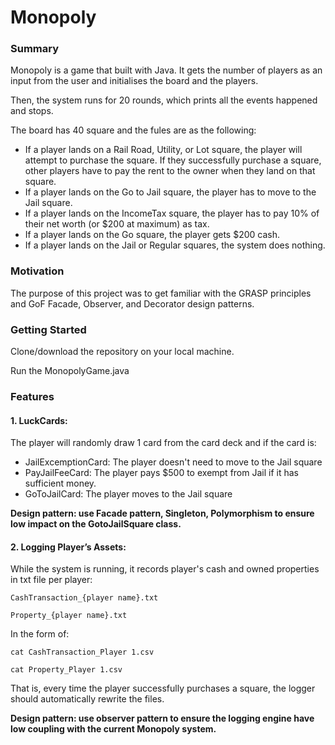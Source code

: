 # Monopoly

### Summary

Monopoly is a game that built with Java. It gets the number of players as an input from the user and initialises the board and the players. 

Then, the system runs for 20 rounds, which prints all the events happened and stops. 

The board has 40 square and the fules are as the following:

- If a player lands on a Rail Road, Utility, or Lot square, the player will attempt to purchase the square. If they successfully purchase a square, other players have to pay the rent to the owner when they land on that square.
- If a player lands on the Go to Jail square, the player has to move to the Jail square.
- If a player lands on the IncomeTax square, the player has to pay 10% of their net worth (or $200 at maximum) as tax.
- If a player lands on the Go square, the player gets $200 cash.
- If a player lands on the Jail or Regular squares, the system does nothing.

### Motivation

The purpose of this project was to get familiar with the GRASP principles and GoF Facade, Observer, and Decorator design patterns.

### Getting Started

Clone/download the repository on your local machine.

Run the MonopolyGame.java

### Features

#### 1. LuckCards: 
The player will randomly draw 1 card from the card deck and if the card is:
- JailExcemptionCard: The player doesn't need to move to the Jail square
- PayJailFeeCard: The player pays $500 to exempt from Jail if it has sufficient money.
- GoToJailCard: The player moves to the Jail square

**Design pattern: use Facade pattern, Singleton, Polymorphism to ensure low impact on the GotoJailSquare class.**


#### 2. Logging Player’s Assets: 
While the system is running, it records player's cash and owned properties in txt file per player:

`CashTransaction_{player name}.txt`

`Property_{player name}.txt`

In the form of:

```{r engine='bash', comment=''}
cat CashTransaction_Player 1.csv
```
```{r engine='bash', comment=''}
cat Property_Player 1.csv
```


That is, every time the player successfully purchases a square, the logger should automatically rewrite the files.


**Design pattern: use observer pattern to ensure the logging engine have low coupling with the current Monopoly system.**

